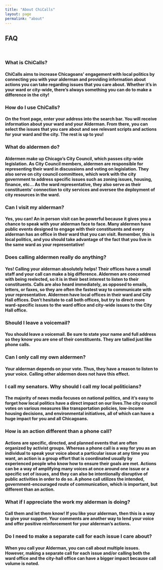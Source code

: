 ```yaml
---
title: "About ChiCalls"
layout: page
permalink: "about"
---
```

<h2>FAQ</h2><br>


<h3>What is ChiCalls?</h3>
<h4>ChiCalls aims to increase Chicagoans' engagement with local politics by 
connecting you with your alderman and providing information about actions you can take regarding issues that you care about. Whether it’s in your ward or city-wide, there’s always something you can do to make a difference in the city! </h4>

<h3>How do I use ChiCalls?</h3>
<h4>On the front page, enter your address into the search bar. You will receive information about your ward and your Alderman. From there, you can select the issues that you care about and see relevant scripts and actions for your ward and the city. The rest is up to you!</h4>

<h3>What do aldermen do?</h3>
<h4>Aldermen make up Chicago’s City Council, which passes city-wide legislation. As City Council members, aldermen are responsible for representing their ward in discussions and voting on legislation. They also serve on city council committees, which work with the city government to address specific issues such as zoning issues, housing, finance, etc…  As the ward representative, they also serve as their constituents’ connection to city services and oversee the deployment of city resources in the ward.</h4>

<h3>Can I visit my alderman?</h3>
<h4>Yes, you can! An in person visit can be powerful because it gives you a chance to speak with your alderman face to face. Many aldermen have public events designed to engage with their constituents and every alderman has an office in their ward that you can visit. Remember, this is local politics, and you should take advantage of the fact that you live in the same ward as your representative! </h4>

<h3>Does calling aldermen really do anything?</h3>
<h4>Yes! Calling your alderman absolutely helps! Their offices have a small staff and your call can make a big difference. Aldermen are concerned with being reelected, so it is in their best interest to listen to their constituents. Calls are also heard immediately, as opposed to emails, letters, or faxes, so they are often the fastest way to communicate with your representative. Aldermen have local offices in their ward and City Hall offices. Don’t hesitate to call both offices, but try to direct more ward-specific issues to the ward office and city-wide issues to the City Hall office.</h4>

<h3>Should I leave a voicemail?</h3>
<h4>You should leave a voicemail. Be sure to state your name and full address so they know you are one of their constituents. They are tallied just like phone calls.</h4>

<h3>Can I only call my own aldermen?</h3>
<h4>Your alderman depends on your vote. Thus, they have a reason to listen to your voice. Calling other aldermen does not have this effect.</h4>

<h3>I call my senators. Why should I call my local politicians?</h3>
<h4>The majority of news media focuses on national politics, and it’s easy to forget how local politics have a direct impact on our lives.The city council votes on various measures like transportation policies, low-income housing decisions, and environmental initiatives, all of which can have a huge impact for you and all Chicagoans.</h4>

<h3>How is an action different than a phone call?</h3>
<h4>Actions are specific, directed, and planned events that are often organized by activist groups. Whereas a phone call is a way for you as an individual to speak your voice about a particular issue at any time you want, an action is a group effort that is coordinated usually by experienced people who know how to ensure their goals are met. Actions can be a way of amplifying many voices at once around one issue or a specific set of issues, and they can also be intentionally disruptive of public activities in order to do so. A phone call utilizes the intended, government-encouraged route of communication, which is important, but different than an action.</h4>

<h3>What if I appreciate the work my alderman is doing?</h3>
<h4>Call them and let them know! If you like your alderman, then this is a way to give your support. Your comments are another way to lend your voice and offer positive reinforcement for your alderman’s actions.</h4>

<h3>Do I need to make a separate call for each issue I care about?</h3>
<h4>When you call your Alderman, you can call about multiple issues. However, making a separate call for each issue and/or calling both the ward office and the city-hall office can have a bigger impact because call volume is noted.</h4>
